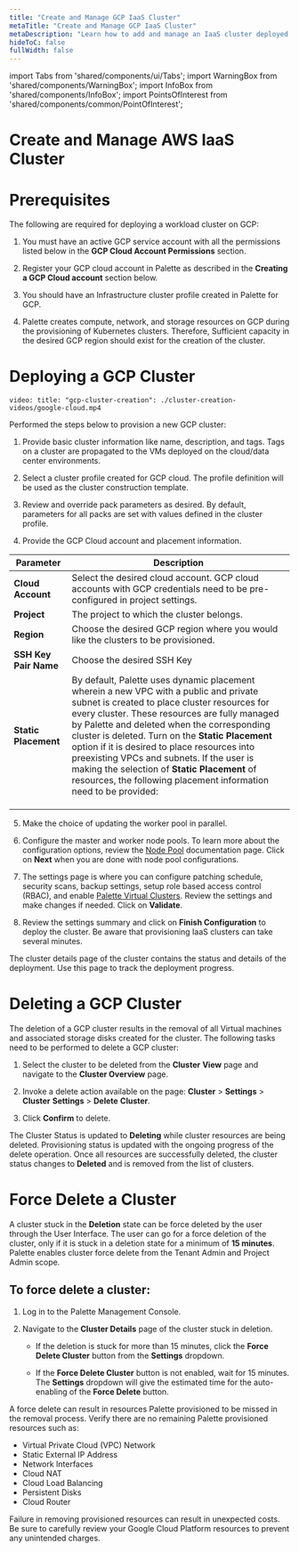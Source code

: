 ```yaml
---
title: "Create and Manage GCP IaaS Cluster"
metaTitle: "Create and Manage GCP IaaS Cluster"
metaDescription: "Learn how to add and manage an IaaS cluster deployed to GCP."
hideToC: false
fullWidth: false
---
```


import Tabs from 'shared/components/ui/Tabs';
import WarningBox from 'shared/components/WarningBox';
import InfoBox from 'shared/components/InfoBox';
import PointsOfInterest from 'shared/components/common/PointOfInterest';

# Create and Manage AWS IaaS Cluster

# Prerequisites

The following are required for deploying a workload cluster on GCP:

1. You must have an active GCP service account with all the permissions listed below in the **GCP Cloud Account Permissions** section.


2. Register your GCP cloud account in Palette as described in the **Creating a GCP Cloud account** section below.


3. You should have an Infrastructure cluster profile created in Palette for GCP.


4. Palette creates compute, network, and storage resources on GCP during the provisioning of Kubernetes clusters. Therefore, Sufficient capacity in the desired GCP region should exist for the creation of the cluster.


# Deploying a GCP Cluster

`video: title: "gcp-cluster-creation": ./cluster-creation-videos/google-cloud.mp4`

Performed the steps below to provision a new GCP cluster:

1. Provide basic cluster information like name, description, and tags. Tags on a cluster are propagated to the VMs deployed on the cloud/data center environments.


2. Select a cluster profile created for GCP cloud. The profile definition will be used as the cluster construction template.


3. Review and override pack parameters as desired. By default, parameters for all packs are set with values defined in the cluster profile.


4. Provide the GCP Cloud account and placement information.

  |**Parameter**| **Description**|
  |-------------|---------------|
  | **Cloud Account** | Select the desired cloud account. GCP cloud accounts with GCP credentials need to be pre-configured in project settings.
  | **Project** | The project to which the cluster belongs.
  | **Region** | Choose the desired GCP region where you would like the clusters to be provisioned.
  | **SSH Key Pair Name** | Choose the desired SSH Key|pair. It is the Public key to configure remote SSH access to the nodes.
  | **Static Placement** | By default, Palette uses dynamic placement wherein a new VPC with a public and private subnet is created to place cluster resources for every cluster. These resources are fully managed by Palette and deleted when the corresponding cluster is deleted. Turn on the **Static Placement** option if it is desired to place resources into preexisting VPCs and subnets. If the user is making the selection of **Static Placement** of resources, the following placement information need to be provided:
    ||- Virtual Network
    ||- Control plane Subnet
    ||- Worker Network

5. Make the choice of updating the worker pool in parallel.


6. Configure the master and worker node pools. To learn more about the configuration options, review the [Node Pool](/clusters/cluster-management/node-pool) documentation page. Click on **Next** when you are done with node pool configurations.


8. The settings page is where you can configure patching schedule, security scans, backup settings, setup role based access control (RBAC), and enable [Palette Virtual Clusters](/devx/palette-virtual-clusters). Review the settings and make changes if needed. Click on **Validate**.


9. Review the settings summary and click on **Finish Configuration** to deploy the cluster. Be aware that provisioning IaaS clusters can take several minutes.


The cluster details page of the cluster contains the status and details of the deployment. Use this page to track the deployment progress.

# Deleting a GCP Cluster

The deletion of a GCP cluster results in the removal of all Virtual machines and associated storage disks created for the cluster. The following tasks need to be performed to delete a GCP cluster:


1. Select the cluster to be deleted from the **Cluster** **View** page and navigate to the **Cluster Overview** page.


2. Invoke a delete action available on the page: **Cluster** > **Settings** > **Cluster** **Settings** > **Delete** **Cluster**.


3. Click **Confirm** to delete.


The Cluster Status is updated to **Deleting** while cluster resources are being deleted. Provisioning status is updated with the ongoing progress of the delete operation. Once all resources are successfully deleted, the cluster status changes to **Deleted** and is removed from the list of clusters.

# Force Delete a Cluster

A cluster stuck in the **Deletion** state can be force deleted by the user through the User Interface. The user can go for a force deletion of the cluster, only if it is stuck in a deletion state for a minimum of **15 minutes**. Palette enables cluster force delete from the Tenant Admin and Project Admin scope.

## To force delete a cluster:

1. Log in to the Palette Management Console.


2. Navigate to the **Cluster Details** page of the cluster stuck in deletion.

      - If the deletion is stuck for more than 15 minutes, click the **Force Delete Cluster** button from the **Settings** dropdown.

      - If the **Force Delete Cluster** button is not enabled, wait for 15 minutes. The **Settings** dropdown will give the estimated time for the auto-enabling of the **Force Delete** button.



<WarningBox>

A force delete can result in resources Palette provisioned to be missed in the removal process. Verify there are no remaining Palette provisioned resources such as:

- Virtual Private Cloud (VPC) Network
- Static External IP Address
- Network Interfaces 
- Cloud NAT
- Cloud Load Balancing
- Persistent Disks
- Cloud Router

Failure in removing provisioned resources can result in unexpected costs. Be sure to carefully review your Google Cloud Platform resources to prevent any unintended charges.

</WarningBox>
